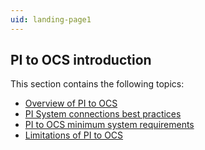 ```yaml
---
uid: landing-page1
---
```


## PI to OCS introduction

This section contains the following topics:

* [Overview of PI to OCS](xref:pi-to-ocs-overview)
* [PI System connections best practices](xref:bpPISystemConnection)
* [PI to OCS minimum system requirements](xref:min-sys-reqmnts)
* [Limitations of PI to OCS](xref:pi-to-ocs-limitations)
